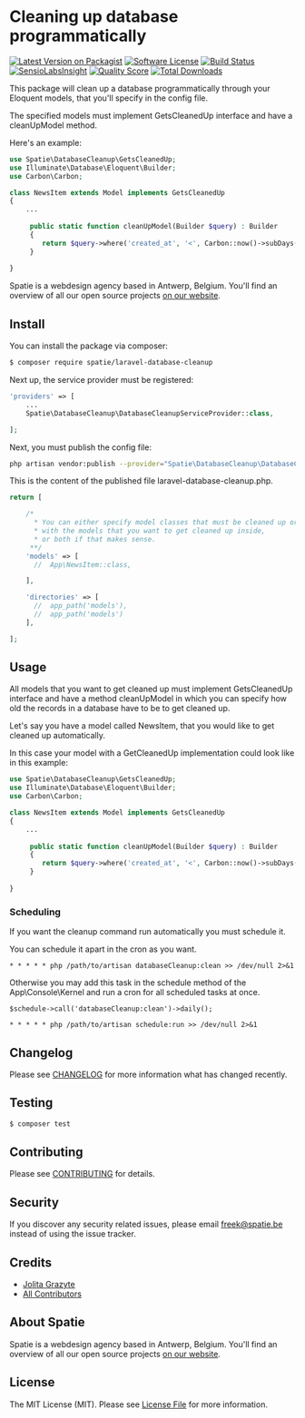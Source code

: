 # Cleaning up database programmatically

[![Latest Version on Packagist](https://img.shields.io/packagist/v/spatie/laravel-database-cleanup.svg?style=flat-square)](https://packagist.org/packages/spatie/laravel-database-cleanup)
[![Software License](https://img.shields.io/badge/license-MIT-brightgreen.svg?style=flat-square)](LICENSE.md)
[![Build Status](https://img.shields.io/travis/spatie/laravel-database-cleanup/master.svg?style=flat-square)](https://travis-ci.org/spatie/laravel-database-cleanup)
[![SensioLabsInsight](https://img.shields.io/sensiolabs/i/xxxxxxxxx.svg?style=flat-square)](https://insight.sensiolabs.com/projects/xxxxxxxxx)
[![Quality Score](https://img.shields.io/scrutinizer/g/spatie/laravel-database-cleanup.svg?style=flat-square)](https://scrutinizer-ci.com/g/spatie/laravel-database-cleanup)
[![Total Downloads](https://img.shields.io/packagist/dt/spatie/laravel-database-cleanup.svg?style=flat-square)](https://packagist.org/packages/spatie/laravel-database-cleanup)

This package will clean up a database programmatically through your Eloquent models, that you'll specify in the config file. 

The specified models must implement GetsCleanedUp interface and have a cleanUpModel method.

Here's an example:

``` php
use Spatie\DatabaseCleanup\GetsCleanedUp;
use Illuminate\Database\Eloquent\Builder;
use Carbon\Carbon;

class NewsItem extends Model implements GetsCleanedUp
{
    ...
    
     public static function cleanUpModel(Builder $query) : Builder
     {
        return $query->where('created_at', '<', Carbon::now()->subDays(365));
     }
    
}
```

Spatie is a webdesign agency based in Antwerp, Belgium. You'll find an overview of all our open source projects [on our website](https://spatie.be/opensource).

## Install

You can install the package via composer:
``` bash
$ composer require spatie/laravel-database-cleanup
```

Next up, the service provider must be registered:

```php
'providers' => [
    ...
    Spatie\DatabaseCleanup\DatabaseCleanupServiceProvider::class,

];
```
Next, you must publish the config file:

```bash
php artisan vendor:publish --provider="Spatie\DatabaseCleanup\DatabaseCleanupServiceProvider"
```

This is the content of the published file laravel-database-cleanup.php.
```php
return [

    /*
      * You can either specify model classes that must be cleaned up or a directory 
      * with the models that you want to get cleaned up inside,
      * or both if that makes sense.
     **/
    'models' => [
      //  App\NewsItem::class,

    ],

    'directories' => [
      //  app_path('models'),
      //  app_path('models')
    ],

];
```

## Usage
All models that you want to get cleaned up must implement GetsCleanedUp interface and have a method cleanUpModel 
in which you can specify how old the records in a database have to be to get cleaned up.

Let's say you have a model called NewsItem, that you would like to get cleaned up automatically.
 
In this case your model with a GetCleanedUp implementation could look like in this example:

``` php
use Spatie\DatabaseCleanup\GetsCleanedUp;
use Illuminate\Database\Eloquent\Builder;
use Carbon\Carbon;

class NewsItem extends Model implements GetsCleanedUp
{
    ...
    
     public static function cleanUpModel(Builder $query) : Builder
     {
        return $query->where('created_at', '<', Carbon::now()->subDays(365));
     }
    
}
```
### Scheduling
If you want the cleanup command run automatically you must schedule it.

You can schedule it apart in the cron as you want.
 
```
* * * * * php /path/to/artisan databaseCleanup:clean >> /dev/null 2>&1
```
Otherwise you may add this task in the schedule method of the App\Console\Kernel and run a cron for all scheduled tasks at once.
```
$schedule->call('databaseCleanup:clean')->daily();
    
* * * * * php /path/to/artisan schedule:run >> /dev/null 2>&1
```


## Changelog

Please see [CHANGELOG](CHANGELOG.md) for more information what has changed recently.

## Testing

``` bash
$ composer test
```

## Contributing

Please see [CONTRIBUTING](.github/CONTRIBUTING.md) for details.

## Security

If you discover any security related issues, please email freek@spatie.be instead of using the issue tracker.

## Credits

- [Jolita Grazyte](https://github.com/JolitaGrazyte)
- [All Contributors](../../contributors)

## About Spatie
Spatie is a webdesign agency based in Antwerp, Belgium. You'll find an overview of all our open source projects [on our website](https://spatie.be/opensource).

## License

The MIT License (MIT). Please see [License File](LICENSE.md) for more information.

